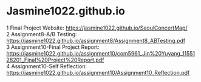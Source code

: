 # Jasmine1022.github.io
1 Final Project Website: https://jasmine1022.github.io/SeoulConcertMap/
<br>
2 Assignment8-A/B Testing: https://jasmine1022.github.io/assignment8/Assignment8_ABTesting.pdf
<br>
3 Assignment10-Final Project Report: https://jasmine1022.github.io/assignment10/com5961_Jin%20Yuyang_1155128201_Final%20Project%20Report.pdf
<br>
4 Assignment10-Self Reflection: https://jasmine1022.github.io/assignment10/Assignment10_Reflection.pdf
